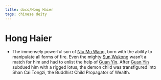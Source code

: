 ```yaml
---
title: docs/Hong Haier
tags: chinese deity
---
```


# Hong Haier 
- The immensely powerful son of [Niu Mo Wang](Niu%20Mo%20Wang.md), born with the ability to manipulate all forms of fire. Even the mighty [Sun Wukong](Sun%20Wukong.md) wasn’t a match for him and had to enlist the help of [Guan Yin](Guan%20Yin.md). After [Guan Yin](Guan%20Yin.md) subdued him with a rigged lotus, the demon child was transfigured into Shan Cai Tongzi, the Buddhist Child Propagator of Wealth.